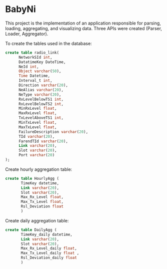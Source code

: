 # BabyNi

This project is the implementation of an application responsible for parsing, loading, aggregating, and visualizing data. 
Three APIs were created (Parser, Loader, Aggregator). 


To create the tables used in the database:
```sql
create table radio_link(   
      NetworkSId int,  
      DatatimeKey DateTime,  
      NeId int,  
      Object varchar(50),  
      Time Datetime,  
      Interval_t int,  
      Direction varchar(20),  
      NeAlias varchar(20),  
      NeType varchar(20),  
      RxLevelBelowTS1 int, 
      RxLevelBelowTS2 int, 
      MinRxLevel float, 
      MaxRxLevel float, 
      TxLevelAboveTS1 int, 
      MinTxLevel float, 
      MaxTxLevel float, 
      FailureDescription varchar(20), 
      TId varchar(20), 
      FarendTId varchar(20),
      Link varchar(20),
      Slot varchar(20), 
      Port varchar(20) 
);

```
Create hourly aggregation table:

```sql
create table HourlyAgg (   
       TimeKey datetime,   
       Link varchar(20),   
       Slot varchar(20),   
       Max_Rx_Level float,  
       Max_Tx_Level float,   
       Rsl_Deviation float 
       )
```
Create daily aggregation table:
```sql
create table DailyAgg (  
       TimeKey_daily datetime,   
       Link varchar(20),   
       Slot varchar(20),   
       Max_Rx_Level_daily float,  
       Max_Tx_Level_daily float , 
       Rsl_Deviation_daily float 
       )
```
